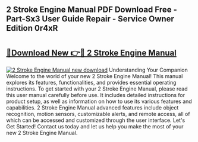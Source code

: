 ## 2 Stroke Engine Manual PDF Download Free - Part-Sx3 User Guide Repair - Service Owner Edition 0r4xR

# <h2><a href="http://bc46810.oget.top/?id=2+Stroke+Engine+Manual">🔗Download New 👉🔴 2 Stroke Engine Manual</a></h2>

[![2 Stroke Engine Manual new download](https://i.imgur.com/5g1atiW.png)](http://bc46810.oget.top/?id=2+Stroke+Engine+Manual)
Understanding Your Companion Welcome to the world of your new 2 Stroke Engine Manual! This manual explores its features, functionalities, and provides essential operating instructions. To get started with your 2 Stroke Engine Manual, please read this user manual carefully before use. It includes detailed instructions for product setup, as well as information on how to use its various features and capabilities. 2 Stroke Engine Manual advanced features include object recognition, motion sensors, customizable alerts, and remote access, all of which can be accessed and customized through the user interface. Let's Get Started! Contact us today and let us help you make the most of your new 2 Stroke Engine Manual.
